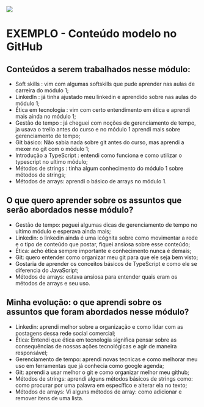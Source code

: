 ![](https://i.imgur.com/xG74tOh.png)

# EXEMPLO - Conteúdo modelo no GitHub

## Conteúdos a serem trabalhados nesse módulo:

- Soft skills : vim com algumas softskills que pude aprender nas aulas de carreira do módulo 1;
- LinkedIn : já tinha ajustado meu linkedin e aprendido sobre nas aulas do módulo 1;
- Ética em tecnologia : vim com certo entendimento em ética e aprendi mais ainda no módulo 1;
- Gestão de tempo : já cheguei com noções de gerenciamento de tempo, ja usava o trello antes do curso e no módulo 1 aprendi mais sobre gerenciamento de tempo;
- Git básico: Não sabia nada sobre git antes do curso, mas aprendi a mexer no git com o módulo 1;
- Introdução a TypeScript : entendi como funciona e como utilizar o typescript no ultimo módulo;
- Métodos de strings : tinha algum conhecimento do módulo 1 sobre métodos de strings;
- Métodos de arrays: aprendi o básico de arrays no módulo 1.

## O que quero aprender sobre os assuntos que serão abordados nesse módulo?

- Gestão de tempo: peguei algumas dicas de gerenciamento de tempo no ultimo módulo e esperava ainda mais;
- Linkedin: o linkedin ainda é uma icógnita sobre como movimentar a rede e o tipo de conteúdo que postar, fiquei ansiosa sobre esse conteúdo;
- Ética: acho ética sempre importante e conhecimento nunca é demais;
- Git: quero entender como organizar meu git para que ele seja bem visto;
- Gostaria de aprender os conceitos básicos de TypeScript e como ele se diferencia do JavaScript;
- Métodos de arrays: estava ansiosa para entender quais eram os métodos de arrays e seu uso.

## Minha evolução: o que aprendi sobre os assuntos que foram abordados nesse módulo?

- Linkedin: aprendi melhor sobre a organização e como lidar com as postagens dessa rede social comercial;
- Ética: Entendi que ética em tecnologia significa pensar sobre as consequências de nossas ações tecnológicas e agir de maneira responsável;
- Gerenciamento de tempo: aprendi novas tecnicas e como melhorar meu uso em ferramentas que já conhecia como google agenda;
- Git: aprendi a usar melhor o git e como organizar melhor meu github;
- Métodos de strings: aprendi alguns métodos básicos de strings como: como procurar por uma palavra em específico e alterar ela no texto;
- Métodos de arrays: Vi alguns métodos de array: como adicionar e remover itens de uma lista.
